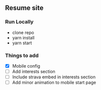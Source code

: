 ## Resume site

### Run Locally

- clone repo
- yarn install
- yarn start

### Things to add

- [x] Mobile config
- [ ] Add interests section
- [ ] Include strava embed in interests section
- [ ] Add minor animation to mobile start page
